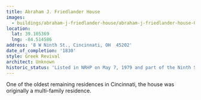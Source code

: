 ```yaml
---
title: Abraham J. Friedlander House
images:
  - buildings/abraham-j-friedlander-house/abraham-j-friedlander-house-0_js65fr
location:
  lat: 39.105369
  lng: -84.514586
address: '8 W Ninth St., Cincinnati, OH  45202'
date_of_completion: '1830'
style: Greek Revival
architect: Unknown
historic_status: 'Listed in NRHP on May 7, 1979 and part of the Ninth Street Historic District'
---
```


One of the oldest remaining residences in Cincinnati, the house was originally a multi-family residence.
